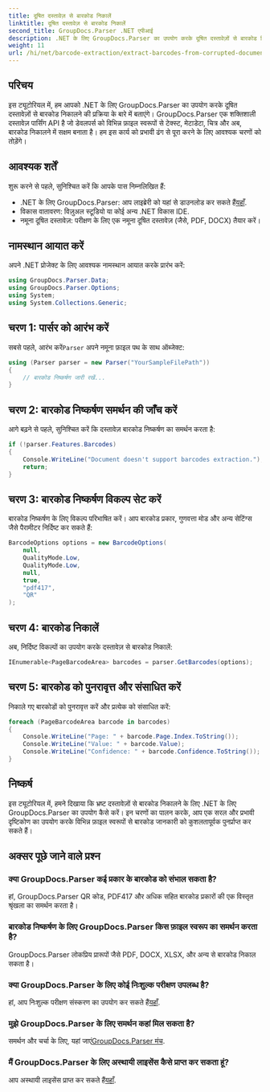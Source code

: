 ```yaml
---
title: दूषित दस्तावेज़ से बारकोड निकालें
linktitle: दूषित दस्तावेज़ से बारकोड निकालें
second_title: GroupDocs.Parser .NET एपीआई
description: .NET के लिए GroupDocs.Parser का उपयोग करके दूषित दस्तावेज़ों से बारकोड निकालना सीखें। चरण-दर-चरण निर्देशों के साथ व्यापक ट्यूटोरियल।
weight: 11
url: /hi/net/barcode-extraction/extract-barcodes-from-corrupted-document/
---
```

## परिचय
इस ट्यूटोरियल में, हम आपको .NET के लिए GroupDocs.Parser का उपयोग करके दूषित दस्तावेज़ों से बारकोड निकालने की प्रक्रिया के बारे में बताएंगे। GroupDocs.Parser एक शक्तिशाली दस्तावेज़ पार्सिंग API है जो डेवलपर्स को विभिन्न फ़ाइल स्वरूपों से टेक्स्ट, मेटाडेटा, चित्र और अब, बारकोड निकालने में सक्षम बनाता है। हम इस कार्य को प्रभावी ढंग से पूरा करने के लिए आवश्यक चरणों को तोड़ेंगे।
## आवश्यक शर्तें
शुरू करने से पहले, सुनिश्चित करें कि आपके पास निम्नलिखित हैं:
-  .NET के लिए GroupDocs.Parser: आप लाइब्रेरी को यहां से डाउनलोड कर सकते हैं[यहाँ](https://releases.groupdocs.com/parser/net/).
- विकास वातावरण: विज़ुअल स्टूडियो या कोई अन्य .NET विकास IDE.
- नमूना दूषित दस्तावेज़: परीक्षण के लिए एक नमूना दूषित दस्तावेज़ (जैसे, PDF, DOCX) तैयार करें।

## नामस्थान आयात करें
अपने .NET प्रोजेक्ट के लिए आवश्यक नामस्थान आयात करके प्रारंभ करें:
```csharp
using GroupDocs.Parser.Data;
using GroupDocs.Parser.Options;
using System;
using System.Collections.Generic;
```
## चरण 1: पार्सर को आरंभ करें
 सबसे पहले, आरंभ करें`Parser` अपने नमूना फ़ाइल पथ के साथ ऑब्जेक्ट:
```csharp
using (Parser parser = new Parser("YourSampleFilePath"))
{
    // बारकोड निष्कर्षण जारी रखें...
}
```
## चरण 2: बारकोड निष्कर्षण समर्थन की जाँच करें
आगे बढ़ने से पहले, सुनिश्चित करें कि दस्तावेज़ बारकोड निष्कर्षण का समर्थन करता है:
```csharp
if (!parser.Features.Barcodes)
{
    Console.WriteLine("Document doesn't support barcodes extraction.");
    return;
}
```
## चरण 3: बारकोड निष्कर्षण विकल्प सेट करें
बारकोड निष्कर्षण के लिए विकल्प परिभाषित करें। आप बारकोड प्रकार, गुणवत्ता मोड और अन्य सेटिंग्स जैसे पैरामीटर निर्दिष्ट कर सकते हैं:
```csharp
BarcodeOptions options = new BarcodeOptions(
    null,
    QualityMode.Low,
    QualityMode.Low,
    null,
    true,
    "pdf417",
    "QR"
);
```
## चरण 4: बारकोड निकालें
अब, निर्दिष्ट विकल्पों का उपयोग करके दस्तावेज़ से बारकोड निकालें:
```csharp
IEnumerable<PageBarcodeArea> barcodes = parser.GetBarcodes(options);
```
## चरण 5: बारकोड को पुनरावृत्त और संसाधित करें
निकाले गए बारकोडों को पुनरावृत्त करें और प्रत्येक को संसाधित करें:
```csharp
foreach (PageBarcodeArea barcode in barcodes)
{
    Console.WriteLine("Page: " + barcode.Page.Index.ToString());
    Console.WriteLine("Value: " + barcode.Value);
    Console.WriteLine("Confidence: " + barcode.Confidence.ToString());
}
```

## निष्कर्ष
इस ट्यूटोरियल में, हमने दिखाया कि भ्रष्ट दस्तावेज़ों से बारकोड निकालने के लिए .NET के लिए GroupDocs.Parser का उपयोग कैसे करें। इन चरणों का पालन करके, आप एक सरल और प्रभावी दृष्टिकोण का उपयोग करके विभिन्न फ़ाइल स्वरूपों से बारकोड जानकारी को कुशलतापूर्वक पुनर्प्राप्त कर सकते हैं।

## अक्सर पूछे जाने वाले प्रश्न
### क्या GroupDocs.Parser कई प्रकार के बारकोड को संभाल सकता है?
हां, GroupDocs.Parser QR कोड, PDF417 और अधिक सहित बारकोड प्रकारों की एक विस्तृत श्रृंखला का समर्थन करता है।
### बारकोड निष्कर्षण के लिए GroupDocs.Parser किस फ़ाइल स्वरूप का समर्थन करता है?
GroupDocs.Parser लोकप्रिय प्रारूपों जैसे PDF, DOCX, XLSX, और अन्य से बारकोड निकाल सकता है।
### क्या GroupDocs.Parser के लिए कोई निःशुल्क परीक्षण उपलब्ध है?
 हां, आप निःशुल्क परीक्षण संस्करण का उपयोग कर सकते हैं[यहाँ](https://releases.groupdocs.com/).
### मुझे GroupDocs.Parser के लिए समर्थन कहां मिल सकता है?
 समर्थन और चर्चा के लिए, यहां जाएं[GroupDocs.Parser मंच](https://forum.groupdocs.com/c/parser/17).
### मैं GroupDocs.Parser के लिए अस्थायी लाइसेंस कैसे प्राप्त कर सकता हूं?
 आप अस्थायी लाइसेंस प्राप्त कर सकते हैं[यहाँ](https://purchase.groupdocs.com/temporary-license/).